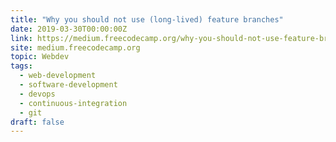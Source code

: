 ```yaml
---
title: "Why you should not use (long-lived) feature branches"
date: 2019-03-30T00:00:00Z
link: https://medium.freecodecamp.org/why-you-should-not-use-feature-branches-a86950126124?source=rss----336d898217ee---4
site: medium.freecodecamp.org
topic: Webdev
tags:
  - web-development
  - software-development
  - devops
  - continuous-integration
  - git
draft: false
---
```


